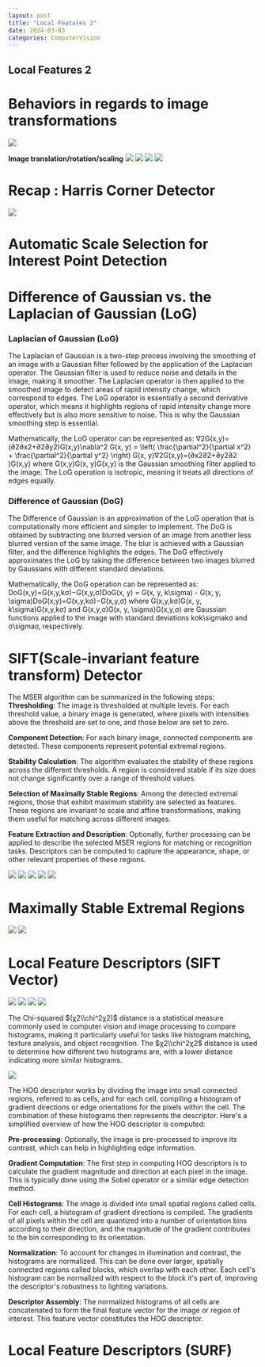 ```yaml
---
layout: post
title: "Local Features 2"
date: 2024-03-03
categories: ComputerVision
---
```


## Local Features 2

# Behaviors in regards to image transformations

![](/images/2024-03-03/1.png)

**Image translation/rotation/scaling**
![](/images/2024-03-03/2.png)
![](/images/2024-03-03/3.png)
![](/images/2024-03-03/4.png)
![](/images/2024-03-03/5.png)

# Recap : Harris Corner Detector
![](/images/2024-03-03/6.png)

# Automatic Scale Selection for Interest Point Detection


# Difference of Gaussian vs. the Laplacian of Gaussian (LoG) 

### Laplacian of Gaussian (LoG)

The Laplacian of Gaussian is a two-step process involving the smoothing of an image with a Gaussian filter followed by the application of the Laplacian operator. The Gaussian filter is used to reduce noise and details in the image, making it smoother. The Laplacian operator is then applied to the smoothed image to detect areas of rapid intensity change, which correspond to edges. The LoG operator is essentially a second derivative operator, which means it highlights regions of rapid intensity change more effectively but is also more sensitive to noise. This is why the Gaussian smoothing step is essential.

Mathematically, the LoG operator can be represented as: ∇2G(x,y)\=(∂2∂x2+∂2∂y2)G(x,y)\\nabla^2 G(x, y) = \\left( \\frac{\\partial^2}{\\partial x^2} + \\frac{\\partial^2}{\\partial y^2} \\right) G(x, y)∇2G(x,y)\=(∂x2∂2​+∂y2∂2​)G(x,y) where G(x,y)G(x, y)G(x,y) is the Gaussian smoothing filter applied to the image. The LoG operation is isotropic, meaning it treats all directions of edges equally.

### Difference of Gaussian (DoG)

The Difference of Gaussian is an approximation of the LoG operation that is computationally more efficient and simpler to implement. The DoG is obtained by subtracting one blurred version of an image from another less blurred version of the same image. The blur is achieved with a Gaussian filter, and the difference highlights the edges. The DoG effectively approximates the LoG by taking the difference between two images blurred by Gaussians with different standard deviations.

Mathematically, the DoG operation can be represented as: DoG(x,y)\=G(x,y,kσ)−G(x,y,σ)DoG(x, y) = G(x, y, k\\sigma) - G(x, y, \\sigma)DoG(x,y)\=G(x,y,kσ)−G(x,y,σ) where G(x,y,kσ)G(x, y, k\\sigma)G(x,y,kσ) and G(x,y,σ)G(x, y, \\sigma)G(x,y,σ) are Gaussian functions applied to the image with standard deviations kσk\\sigmakσ and σ\\sigmaσ, respectively.

# SIFT(Scale-invariant feature transform) Detector

The MSER algorithm can be summarized in the following steps:
**Thresholding**: The image is thresholded at multiple levels. For each threshold value, a binary image is generated, where pixels with intensities above the threshold are set to one, and those below are set to zero.

**Component Detection**: For each binary image, connected components are detected. These components represent potential extremal regions.

**Stability Calculation**: The algorithm evaluates the stability of these regions across the different thresholds. A region is considered stable if its size does not change significantly over a range of threshold values.

**Selection of Maximally Stable Regions**: Among the detected extremal regions, those that exhibit maximum stability are selected as features. These regions are invariant to scale and affine transformations, making them useful for matching across different images.

**Feature Extraction and Description**: Optionally, further processing can be applied to describe the selected MSER regions for matching or recognition tasks. Descriptors can be computed to capture the appearance, shape, or other relevant properties of these regions.

![](/images/2024-03-03/7.png)
![](/images/2024-03-03/8.png)
![](/images/2024-03-03/9.png)
![](/images/2024-03-03/10.png)
![](/images/2024-03-03/11.png)


# Maximally Stable Extremal Regions
![](/images/2024-03-03/12.png)
![](/images/2024-03-03/13.png)

# Local Feature Descriptors (SIFT Vector)

![](/images/2024-03-03/14.png)
![](/images/2024-03-03/15.png)
![](/images/2024-03-03/16.png)
![](/images/2024-03-03/17.png)

The Chi-squared $(χ2\\chi^2χ2)$ distance is a statistical measure commonly used in computer vision and image processing to compare histograms, making it particularly useful for tasks like histogram matching, texture analysis, and object recognition. The $χ2\\chi^2χ2$ distance is used to determine how different two histograms are, with a lower distance indicating more similar histograms.

![](/images/2024-03-03/18.png)

The HOG descriptor works by dividing the image into small connected regions, referred to as cells, and for each cell, compiling a histogram of gradient directions or edge orientations for the pixels within the cell. The combination of these histograms then represents the descriptor. Here's a simplified overview of how the HOG descriptor is computed:

**Pre-processing**: Optionally, the image is pre-processed to improve its contrast, which can help in highlighting edge information.

**Gradient Computation**: The first step in computing HOG descriptors is to calculate the gradient magnitude and direction at each pixel in the image. This is typically done using the Sobel operator or a similar edge detection method.

**Cell Histograms**: The image is divided into small spatial regions called cells. For each cell, a histogram of gradient directions is compiled. The gradients of all pixels within the cell are quantized into a number of orientation bins according to their direction, and the magnitude of the gradient contributes to the bin corresponding to its orientation.

**Normalization**: To account for changes in illumination and contrast, the histograms are normalized. This can be done over larger, spatially connected regions called blocks, which overlap with each other. Each cell's histogram can be normalized with respect to the block it's part of, improving the descriptor's robustness to lighting variations.

**Descriptor Assembly**: The normalized histograms of all cells are concatenated to form the final feature vector for the image or region of interest. This feature vector constitutes the HOG descriptor.

# Local Feature Descriptors (SURF)

